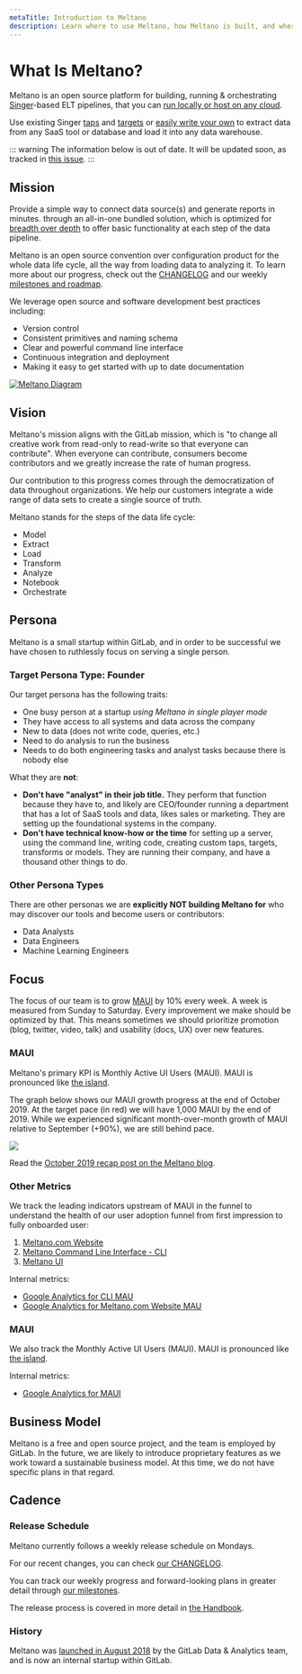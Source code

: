 ```yaml
---
metaTitle: Introduction to Meltano
description: Learn where to use Meltano, how Meltano is built, and where to get started. 
---
```


# What Is Meltano?

Meltano is an open source platform for building, running & orchestrating [Singer](https://www.singer.io/)-based ELT pipelines, that you can [run locally or host on any cloud](/docs/self-hosted-installation.html).

Use existing Singer [taps](/plugins/extractors/) and [targets](/plugins/loaders/) or [easily write your own](/tutorials/create-a-custom-extractor.html) to extract data from any SaaS tool or database and load it into any data warehouse.

::: warning
The information below is out of date. It will be updated soon, as tracked in [this issue](https://gitlab.com/meltano/meltano/-/issues/1857).
:::

## Mission

Provide a simple way to connect data source(s) and generate reports in minutes. through an all-in-one bundled solution, which is optimized for [breadth over depth](https://about.gitlab.com/company/strategy/#breadth-over-depth) to offer basic functionality at each step of the data pipeline.

Meltano is an open source convention over configuration product for the whole data life cycle, all the way from loading data to analyzing it. To learn more about our progress, check out the [CHANGELOG](https://gitlab.com/meltano/meltano/blob/master/CHANGELOG.md) and our weekly [milestones and roadmap](https://gitlab.com/groups/meltano/-/milestones).

We leverage open source and software development best practices including:

- Version control
- Consistent primitives and naming schema
- Clear and powerful command line interface
- Continuous integration and deployment
- Making it easy to get started with up to date documentation

[![Meltano Diagram](/meltano-diagram.png)](/meltano-diagram.png)

## Vision

Meltano's mission aligns with the GitLab mission, which is "to change all creative work from read-only to read-write so that everyone can contribute". When everyone can contribute, consumers become contributors and we greatly increase the rate of human progress.

Our contribution to this progress comes through the democratization of data throughout organizations. We help our customers integrate a wide range of data sets to create a single source of truth.

Meltano stands for the steps of the data life cycle:

- Model
- Extract
- Load
- Transform
- Analyze
- Notebook
- Orchestrate

## Persona

Meltano is a small startup within GitLab, and in order to be successful we have chosen to ruthlessly focus on serving a single person.

### Target Persona Type: Founder

Our target persona has the following traits:
*  One busy person at a startup *using Meltano in single player mode*
*  They have access to all systems and data across the company
*  New to data (does not write code, queries, etc.)
*  Need to do analysis to run the business 
*  Needs to do both engineering tasks and analyst tasks because there is nobody else

What they are **not**:
*  **Don't have "analyst" in their job title.** They perform that function because they have to, and likely are CEO/founder running a department that has a lot of SaaS tools and data, likes sales or marketing. They are setting up the foundational systems in the company.
*  **Don't have technical know-how or the time** for setting up a server, using the command line, writing code, creating custom taps, targets, transforms or models. They are running their company, and have a thousand other things to do.

### Other Persona Types

There are other personas we are **explicitly NOT building Meltano for** who may discover our tools and become users or contributors:

* Data Analysts
* Data Engineers
* Machine Learning Engineers

## Focus

The focus of our team is to grow [MAUI](#maui) by 10% every week.
A week is measured from Sunday to Saturday.
Every improvement we make should be optimized by that.
This means sometimes we should prioritize promotion (blog, twitter, video, talk) and usability (docs, UX) over new features.

### MAUI

Meltano's primary KPI is Monthly Active UI Users (MAUI). MAUI is pronounced like [the island](https://en.wikipedia.org/wiki/Maui).

The graph below shows our MAUI growth progress at the end of October 2019. At the target pace (in red) we will have 1,000 MAUI by the end of 2019. While we experienced significant month-over-month growth of MAUI relative to September (+90%), we are still behind pace.

<img src="https://meltano.com/blog/wp-content/uploads/2019/11/Meltano-MAUI-Growth_-Actual-vs.-10-WoW-Goal.png">

Read the [October 2019 recap post on the Meltano blog](https://meltano.com/blog/2019/11/04/meltano-month-in-review-october-2019/).


### Other Metrics

We track the leading indicators upstream of MAUI in the funnel to understand the health of our user adoption funnel from first impression to fully onboarded user:

1. [Meltano.com Website](https://meltano.com)
2. [Meltano Command Line Interface - CLI](https://meltano.com/docs/command-line-interface.html)
3. [Meltano UI](https://meltano.com/docs/architecture.html#meltano-ui)

Internal metrics:

- [Google Analytics for CLI MAU](https://analytics.google.com/analytics/web/?utm_source=marketingplatform.google.com&utm_medium=et&utm_campaign=marketingplatform.google.com%2Fabout%2Fanalytics%2F#/report/visitors-actives/a132758957w192718180p188392047/_u.date00=20190209&_u.date01=20190308&active_users.metricKeys=%5B0,1,2,3%5D/)
- [Google Analytics for Meltano.com Website MAU](https://analytics.google.com/analytics/web/?utm_source=marketingplatform.google.com&utm_medium=et&utm_campaign=marketingplatform.google.com%2Fabout%2Fanalytics%2F#/report/visitors-actives/a132758957w192515807p188274549/_u.date00=20190209&_u.date01=20190308&active_users.metricKeys=%5B0,1,2,3%5D)

### MAUI

We also track the Monthly Active UI Users (MAUI). MAUI is pronounced like [the island](https://en.wikipedia.org/wiki/Maui).

Internal metrics:

- [Google Analytics for MAUI](https://analytics.google.com/analytics/web/?utm_source=marketingplatform.google.com&utm_medium=et&utm_campaign=marketingplatform.google.com%2Fabout%2Fanalytics%2F#/report/visitors-actives/a132758957w192645310p188384771/_u.date00=20190209&_u.date01=20190308&active_users.metricKeys=%5B0,1,2,3%5D/)

## Business Model

Meltano is a free and open source project, and the team is employed by GitLab. In the future, we are likely to introduce proprietary features as we work toward a sustainable business model. At this time, we do not have specific plans in that regard.

 ## Cadence

 ### Release Schedule

Meltano currently follows a weekly release schedule on Mondays.

For our recent changes, you can check [our CHANGELOG](https://gitlab.com/meltano/meltano/blob/master/CHANGELOG.md#unreleased).

You can track our weekly progress and forward-looking plans in greater detail through [our milestones](https://gitlab.com/groups/meltano/-/milestones).

The release process is covered in more detail in [the Handbook](/handbook/engineering/#release-process).

### History

Meltano was [launched in August 2018](https://about.gitlab.com/2018/08/01/hey-data-teams-we-are-working-on-a-tool-just-for-you/) by the GitLab Data & Analytics team, and is now an internal startup within GitLab.

